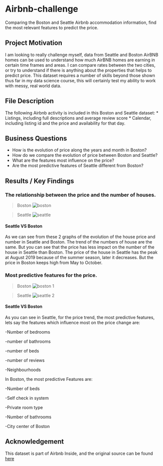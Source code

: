 # Airbnb-challenge
Comparing the Boston and Seattle Airbnb accommodation information, find the most relevant features to predict the price.



## Project Motivation

I am looking to really challenge myself, data from Seattle and Boston AirBNB homes can be used to understand how much AirBNB 
homes are earning in certain time frames and areas. I can compare rates between the two cities, or try to understand if there is 
anything about the properties that helps to predict price. This dataset requires a number of skills beyond those shown thus far in my 
data science course, this will certainly test my ability to work with messy, real world data.

## File Description

The following Airbnb activity is included in this Boston and Seattle dataset: * Listings, including full descriptions and average review score * Calendar, including listing id and the price and availability for that day.

## Business Questions

- How is the evolution of price along the years and month in Boston?
- How do we compare the evolution of price between Boston and Seattle?
- What are the features most influence on the price?
- Are the most predictive features of Seattle different from Boston?

## Results / Key Findings

### The relationship between the price and the number of houses.

> Boston
![boston](https://user-images.githubusercontent.com/36822899/54990956-33062f00-4fbc-11e9-9ee2-6518783587aa.PNG)

> Seattle
![seattle](https://user-images.githubusercontent.com/36822899/54990976-3bf70080-4fbc-11e9-9412-1b030f4fba22.PNG)

#### Seattle VS Boston
As we can see from these 2 graphs of the evolution of the house price and number in Seattle and Boston. The trend of the numbers of house are the same. But you can see that the price has less impact on the number of the house in Seattle than Boston. The price of the house in Seattle has the peak at August 2019 because of the summer season, later it decreases. But the price in Boston keeps high from May to October.

### Most predictive features for the price.

> Boston
![boston 1](https://user-images.githubusercontent.com/36822899/54991081-782a6100-4fbc-11e9-956e-307166bd6301.PNG)

> Seattle
![seattle 2](https://user-images.githubusercontent.com/36822899/54991064-6e086280-4fbc-11e9-9eea-9f04e214ccc9.PNG)

#### Seattle VS Boston

As you can see in Seattle, for the price trend, the most predictive features, lets say the features which influence most on the price change are:

-Number of bedrooms

-number of bathrooms

-number of beds

-number of reviews

-Neighbourhoods

In Boston, the most predictive Features are:

-Number of beds

-Self check in system

-Private room type

-Number of bathrooms

-City center of Boston

## Acknowledgement

This dataset is part of Airbnb Inside, and the original source can be found [here](http://insideairbnb.com/get-the-data.html)
